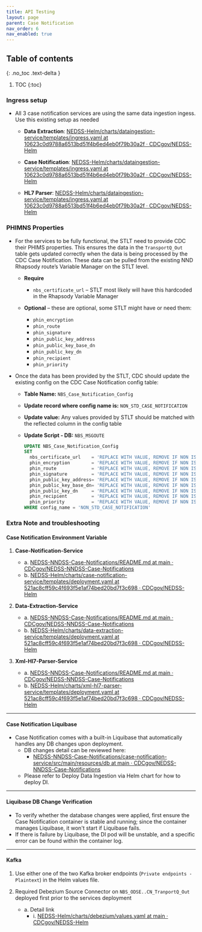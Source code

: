 ```yaml
---
title: API Testing
layout: page
parent: Case Notification
nav_order: 6
nav_enabled: true
---
```


## Table of contents
{: .no_toc .text-delta }

1. TOC
{:toc}

### Ingress setup

- All 3 case notification services are using the same data ingestion ingess. Use this existing setup as needed
  - **Data Extraction**: [NEDSS-Helm/charts/dataingestion-service/templates/ingress.yaml at 10623c0d9788a6513bd51f4b6ed4eb0f79b30a2f · CDCgov/NEDSS-Helm](https://github.com/CDCgov/NEDSS-Helm/blob/10623c0d9788a6513bd51f4b6ed4eb0f79b30a2f/charts/dataingestion-service/templates/ingress.yaml)

  - **Case Notification**: [NEDSS-Helm/charts/dataingestion-service/templates/ingress.yaml at 10623c0d9788a6513bd51f4b6ed4eb0f79b30a2f · CDCgov/NEDSS-Helm](https://github.com/CDCgov/NEDSS-Helm/blob/10623c0d9788a6513bd51f4b6ed4eb0f79b30a2f/charts/dataingestion-service/templates/ingress.yaml)

  - **HL7 Parser**: [NEDSS-Helm/charts/dataingestion-service/templates/ingress.yaml at 10623c0d9788a6513bd51f4b6ed4eb0f79b30a2f · CDCgov/NEDSS-Helm](https://github.com/CDCgov/NEDSS-Helm/blob/10623c0d9788a6513bd51f4b6ed4eb0f79b30a2f/charts/dataingestion-service/templates/ingress.yaml)

### PHIMNS Properties

- For the services to be fully functional, the STLT need to provide CDC their PHIMS properties. This ensures the data in the `TransportQ_Out` table gets updated correctly when the data is being processed by the CDC Case Notification. These data can be pulled from the existing NND Rhapsody route’s Variable Manager on the STLT level.

  - **Require**
    - `nbs_certificate_url` – STLT most likely will have this hardcoded in the Rhapsody Variable Manager

  - **Optional** – these are optional, some STLT might have or need them:
    - `phin_encryption`
    - `phin_route`
    - `phin_signature`
    - `phin_public_key_address`
    - `phin_public_key_base_dn`
    - `phin_public_key_dn`
    - `phin_recipient`
    - `phin_priority`

- Once the data has been provided by the STLT, CDC should update the existing config on the CDC Case Notification config table:

  - **Table Name:** `NBS_Case_Notification_Config`
  - **Update record where config name is:** `NON_STD_CASE_NOTIFICATION`
  - **Update value:** Any values provided by STLT should be matched with the reflected column in the config table

  - **Update Script - DB:** `NBS_MSGOUTE`

    ```sql
    UPDATE NBS_Case_Notification_Config
    SET
      nbs_certificate_url    = 'REPLACE WITH VALUE, REMOVE IF NON IS PROVIDED',
      phin_encryption        = 'REPLACE WITH VALUE, REMOVE IF NON IS PROVIDED',
      phin_route             = 'REPLACE WITH VALUE, REMOVE IF NON IS PROVIDED',
      phin_signature         = 'REPLACE WITH VALUE, REMOVE IF NON IS PROVIDED',
      phin_public_key_address= 'REPLACE WITH VALUE, REMOVE IF NON IS PROVIDED',
      phin_public_key_base_dn= 'REPLACE WITH VALUE, REMOVE IF NON IS PROVIDED',
      phin_public_key_dn     = 'REPLACE WITH VALUE, REMOVE IF NON IS PROVIDED',
      phin_recipient         = 'REPLACE WITH VALUE, REMOVE IF NON IS PROVIDED',
      phin_priority          = 'REPLACE WITH VALUE, REMOVE IF NON IS PROVIDED'
    WHERE config_name = 'NON_STD_CASE_NOTIFICATION'
    ```

### Extra Note and troubleshooting

#### Case Notification Environment Variable

1. **Case-Notification-Service**
   - a. [NEDSS-NNDSS-Case-Notifications/README.md at main · CDCgov/NEDSS-NNDSS-Case-Notifications](https://github.com/CDCgov/NEDSS-NNDSS-Case-Notifications/blob/main/README.md)  
   - b. [NEDSS-Helm/charts/case-notification-service/templates/deployment.yaml at 521ac8cff59c4f693f5e1af74bed20bd7f3c698 · CDCgov/NEDSS-Helm](https://github.com/CDCgov/NEDSS-Helm/blob/521ac8cff59c4f693f5e1af74bed20bd7f3c698/charts/case-notification-service/templates/deployment.yaml)

2. **Data-Extraction-Service**
   - a. [NEDSS-NNDSS-Case-Notifications/README.md at main · CDCgov/NEDSS-NNDSS-Case-Notifications](https://github.com/CDCgov/NEDSS-NNDSS-Case-Notifications/blob/main/README.md)  
   - b. [NEDSS-Helm/charts/data-extraction-service/templates/deployment.yaml at 521ac8cff59c4f693f5e1af74bed20bd7f3c698 · CDCgov/NEDSS-Helm](https://github.com/CDCgov/NEDSS-Helm/blob/521ac8cff59c4f693f5e1af74bed20bd7f3c698/charts/data-extraction-service/templates/deployment.yaml)

3. **Xml-Hl7-Parser-Service**
   - a. [NEDSS-NNDSS-Case-Notifications/README.md at main · CDCgov/NEDSS-NNDSS-Case-Notifications](https://github.com/CDCgov/NEDSS-NNDSS-Case-Notifications/blob/main/README.md)  
   - b. [NEDSS-Helm/charts/xml-hl7-parser-service/templates/deployment.yaml at 521ac8cff59c4f693f5e1af74bed20bd7f3c698 · CDCgov/NEDSS-Helm](https://github.com/CDCgov/NEDSS-Helm/blob/521ac8cff59c4f693f5e1af74bed20bd7f3c698/charts/xml-hl7-parser-service/templates/deployment.yaml)

---

#### Case Notification Liquibase

- Case Notification comes with a built-in Liquibase that automatically handles any DB changes upon deployment.
  - DB changes detail can be reviewed here:  
    - [NEDSS-NNDSS-Case-Notifications/case-notification-service/src/main/resources/db at main · CDCgov/NEDSS-NNDSS-Case-Notifications](https://github.com/CDCgov/NEDSS-NNDSS-Case-Notifications/tree/main/case-notification-service/src/main/resources/db)
  - Please refer to Deploy Data Ingestion via Helm chart for how to deploy DI.

---

#### Liquibase DB Change Verification

- To verify whether the database changes were applied, first ensure the Case Notification container is stable and running; since the container manages Liquibase, it won't start if Liquibase fails.
- If there is failure by Liquibase, the DI pod will be unstable, and a specific error can be found within the container log.

---

#### Kafka

1. Use either one of the two Kafka broker endpoints (`Private endpoints - Plaintext`) in the Helm values file.

2. Required Debezium Source Connector on `NBS_ODSE..CN_TranportQ_Out` deployed first prior to the services deployment  
   - a. Detail link  
      - i. [NEDSS-Helm/charts/debezium/values.yaml at main · CDCgov/NEDSS-Helm](https://github.com/CDCgov/NEDSS-Helm/blob/main/charts/debezium/values.yaml)

 
